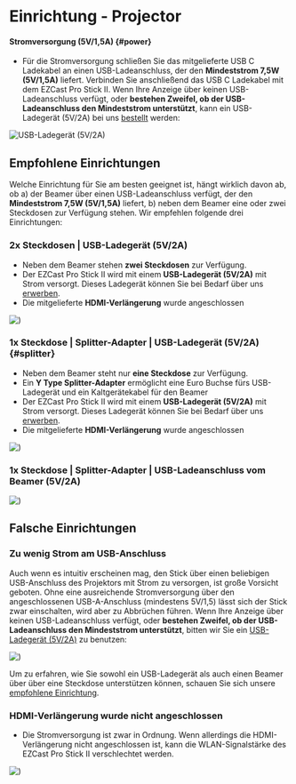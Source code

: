 # Einrichtung - Projector

#### Stromversorgung (5V/1,5A) {#power}

* Für die Stromversorgung schließen Sie das mitgelieferte USB C Ladekabel an einen USB-Ladeanschluss, der den **Mindeststrom 7,5W (5V/1,5A)** liefert. Verbinden Sie anschließend das USB C Ladekabel mit dem EZCast Pro Stick II. Wenn Ihre Anzeige über keinen USB-Ladeanschluss verfügt, oder **bestehen Zweifel, ob der USB-Ladeanschluss den Mindeststrom unterstützt**, kann ein USB-Ladegerät (5V/2A) bei uns [bestellt](setup-tipps.md#powersupply) werden:

![USB-Ladegerät (5V/2A)](/assets/img/connect.power.stick.png)

## Empfohlene Einrichtungen

Welche Einrichtung für Sie am besten geeignet ist, hängt wirklich davon ab, ob a) der Beamer über einen USB-Ladeanschluss verfügt, der den **Mindeststrom 7,5W (5V/1,5A)** liefert, b) neben dem Beamer eine oder zwei Steckdosen zur Verfügung stehen. Wir empfehlen folgende drei Einrichtungen:

### 2x Steckdosen | USB-Ladegerät (5V/2A)

* Neben dem Beamer stehen **zwei Steckdosen** zur Verfügung.
* Der EZCast Pro Stick II wird mit einem **USB-Ladegerät (5V/2A)** mit Strom versorgt. Dieses Ladegerät können Sie bei Bedarf über uns [erwerben](setup-tipps.md#powersupply).
* Die mitgelieferte **HDMI-Verlängerung** wurde angeschlossen

![)](/assets/img/D10-2xPlugs-ExternalPower.png)

### 1x Steckdose | Splitter-Adapter | USB-Ladegerät (5V/2A) {#splitter}

* Neben dem Beamer steht nur **eine Steckdose** zur Verfügung.
* Ein **Y Type Splitter-Adapter** ermöglicht eine Euro Buchse fürs USB-Ladegerät und ein Kaltgerätekabel für den Beamer
* Der EZCast Pro Stick II wird mit einem **USB-Ladegerät (5V/2A)** mit Strom versorgt. Dieses Ladegerät können Sie bei Bedarf über uns [erwerben](setup-tipps.md#powersupply).
* Die mitgelieferte **HDMI-Verlängerung** wurde angeschlossen

![)](/assets/img/D10-1xPlug-Splitter-ExternalPower.png)

### 1x Steckdose | Splitter-Adapter | USB-Ladeanschluss vom Beamer (5V/2A)

![)](/assets/img/D10-1xPlug-InternalPower.5V2A.png)

## Falsche Einrichtungen

### Zu wenig Strom am USB-Anschluss

Auch wenn es intuitiv erscheinen mag, den Stick über einen beliebigen USB-Anschluss des Projektors mit Strom zu versorgen, ist große Vorsicht geboten. Ohne eine ausreichende Stromversorgung über den angeschlossenen USB-A-Anschluss (mindestens 5V/1,5) lässt sich der Stick zwar einschalten, wird aber zu Abbrüchen führen. Wenn Ihre Anzeige über keinen USB-Ladeanschluss verfügt, oder **bestehen Zweifel, ob der USB-Ladeanschluss den Mindeststrom unterstützt**, bitten wir Sie ein [USB-Ladegerät (5V/2A)](#power) zu benutzen:

![)](/assets/img/D10-1xPlug-InternalPower.500ma.png)

Um zu erfahren, wie Sie sowohl ein USB-Ladegerät als auch einen Beamer über über eine Steckdose unterstützen können, schauen Sie sich unsere [empfohlene Einrichtung](#splitter).

### HDMI-Verlängerung wurde nicht angeschlossen

* Die Stromversorgung ist zwar in Ordnung. Wenn allerdings die HDMI-Verlängerung nicht angeschlossen ist, kann die WLAN-Signalstärke des EZCast Pro Stick II verschlechtet werden. 

![)](/assets/img/HDMI-extension.not.connected.png)

